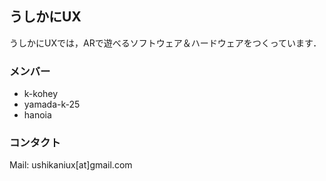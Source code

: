 ## うしかにUX

うしかにUXでは，ARで遊べるソフトウェア＆ハードウェアをつくっています．

### メンバー

- k-kohey
- yamada-k-25
- hanoia

### コンタクト
Mail: ushikaniux[at]gmail.com
